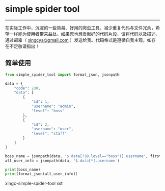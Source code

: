 # simple spider tool

----

在实际工作中，沉淀的一些简易、好用的爬虫工具，减少重复代码与文件冗余，希望一样能为使用者带来益处。如果您也想贡献好的代码片段，请将代码以及描述，通过邮箱（ [xingcys@gmail.com](mailto:xingc<xingcys@gmail.com>) ）发送给我。代码格式是遵循自我主观，如存在不足敬请指出！

## 简单使用

```python
from simple_spider_tool import format_json, jsonpath

data = {
    "code": 200,
    "data": [
        {
            "id": 1,
            "username": "admin",
            "level": "boss"
        },
        {
            "id": 2,
            "username": "user",
            "level": "staff"
        }
    ]
}

boss_name = jsonpath(data, '$.data[?(@.level=="boss")].username', first=True)
all_user_info = jsonpath(data, '$.data[*].username')

print(boss_name)
print(format_json(all_user_info))
```

xingc-simple-spider-tool
xst